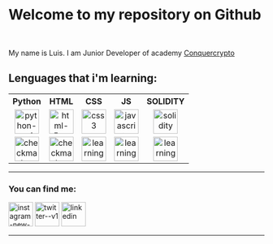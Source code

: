 <!DOCTYPE html>
<p><img src="https://github.com/liskoo1/liskoo1/assets/106185848/eda484f0-e9d3-49ca-a1a9-21c7d56202a0" alt=""></p>
<h1><b>Welcome to my repository on Github</b></h1>
<br>
<p>My name is Luis. I am Junior Developer of academy <a href="https://www.conquercrypto.com">Conquercrypto </a></p>
<h2> Lenguages that i'm learning:</h2>
<table style="text-align:center">
    <tr>
        <th>Python</th>
        <th>HTML</th>
        <th>CSS</th>
        <th>JS</th>
        <th>SOLIDITY</th>
    </tr>
    <tr>
        <td><img width="48" height="48" src="https://img.icons8.com/color/48/python--v1.png" alt="python--v1"/></td>
        <td><img  width="48" height="48" src="https://img.icons8.com/color/48/html-5--v1.png" alt="html-5--v1"/></td>
        <td><img width="48" height="48" src="https://img.icons8.com/color/48/css3.png" alt="css3"/></td>
        <td><img width="48" height="48" src="https://img.icons8.com/color/48/javascript--v1.png" alt="javascript--v1"/></td>
        <td><img width="48" height="48" src="https://img.icons8.com/color-glass/48/solidity.png" alt="solidity"/></td>
    </tr>
    <tr>
        <td><img width="48" height="48" src="https://img.icons8.com/clouds/48/checkmark--v1.png" alt="checkmark--v1"/></td>
        <td><img width="48" height="48" src="https://img.icons8.com/clouds/48/checkmark--v1.png" alt="checkmark--v1"/></td>
        <td><img width="48" height="48" src="https://img.icons8.com/clouds/100/learning.png" alt="learning"/></td>
        <td><img width="48" height="48" src="https://img.icons8.com/clouds/100/learning.png" alt="learning"/></td>
        <td><img width="48" height="48" src="https://img.icons8.com/clouds/100/learning.png" alt="learning"/></td>
    </tr>
</table>
<hr>
<h3>You can find me:</h3>
<p>
    <a href="https://www.instagram.com/luisrequenamell/" id="instagram"><img width="48" height="48" src="https://img.icons8.com/color/48/instagram-new--v1.png" alt="instagram-new--v1" id="intagram"/></a>
    <a href="https://twitter.com/Liskoo89" id="twetter"><img width="48" height="48" src="https://img.icons8.com/color/48/twitter--v1.png" alt="twitter--v1" id="twetter"/></a>
    <a href="https://twitter.com/Liskoo89" id="twetter"><img width="48" height="48" src="https://img.icons8.com/fluency/48/linkedin.png" alt="linkedin"/></a>
    </p>
    <hr>
<br>
<p><img src="https://github-readme-stats.vercel.app/api?username=liskoo1" alt=""></p>

   
